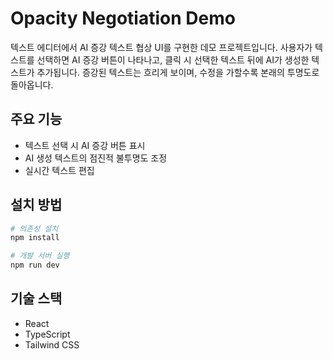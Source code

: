 # Opacity Negotiation Demo

텍스트 에디터에서 AI 증강 텍스트 협상 UI를 구현한 데모 프로젝트입니다. 사용자가 텍스트를 선택하면 AI 증강 버튼이 나타나고, 클릭 시 선택한 텍스트 뒤에 AI가 생성한 텍스트가 추가됩니다. 증강된 텍스트는 흐리게 보이며, 수정을 가할수록 본래의 투명도로 돌아옵니다.

## 주요 기능

- 텍스트 선택 시 AI 증강 버튼 표시
- AI 생성 텍스트의 점진적 불투명도 조정
- 실시간 텍스트 편집

## 설치 방법

```bash
# 의존성 설치
npm install

# 개발 서버 실행
npm run dev
```

## 기술 스택

- React
- TypeScript
- Tailwind CSS
